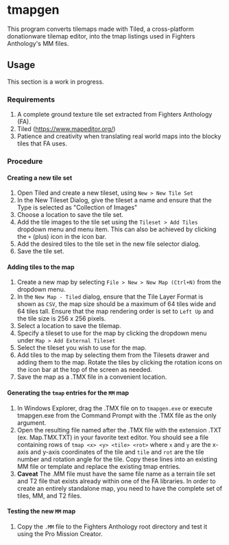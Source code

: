 # tmapgen
This program converts tilemaps made with Tiled, a cross-platform donationware tilemap editor, into the tmap listings 
used in Fighters Anthology's MM files.

## Usage
This section is a work in progress.

### Requirements
1. A complete ground texture tile set extracted from Fighters Anthology (FA).
2. Tiled (https://www.mapeditor.org/)
3. Patience and creativity when translating real world maps into the blocky tiles that FA uses.

### Procedure

#### Creating a new tile set

1. Open Tiled and create a new tileset, using ``New > New Tile Set``
2. In the New Tileset Dialog, give the tileset a name and ensure that the Type is selected as "Collection of Images"
3. Choose a location to save the tile set.
4. Add the tile images to the tile set using the ``Tileset > Add Tiles`` dropdown menu and menu item. This can also be achieved by clicking the `+` (plus) icon in the icon bar.
5. Add the desired tiles to the tile set in the new file selector dialog.
6. Save the tile set.

#### Adding tiles to the map

1. Create a new map by selecting  ``File > New > New Map (Ctrl+N)`` from the dropdown menu.
2. In the ``New Map - Tiled`` dialog, ensure that the Tile Layer Format is shown as ``CSV``, the map size should be a maximum of 64 tiles wide and 64 tiles tall. Ensure that the map rendering order is set to ``Left Up`` and the tile size is 256 x 256 pixels.
3. Select a location to save the tilemap.
4. Specify a tileset to use for the map by clicking the dropdown menu under ``Map > Add External Tileset``
5. Select the tileset you wish to use for the map.
6. Add tiles to the map by selecting them from the Tilesets drawer and adding them to the map. Rotate the tiles by clicking the rotation icons on the icon bar at the top of the screen as needed.
7. Save the map as a .TMX file in a convenient location.

#### Generating the ``tmap`` entries for the ``MM`` map 

1. In Windows Explorer, drag the .TMX file on to ``tmapgen.exe`` or execute tmapgen.exe from the Command Prompt with the .TMX file as the only argument.
2. Open the resulting file named after the .TMX file with the extension .TXT (ex. Map.TMX.TXT) in your favorite text editor. You should see a file containing rows of ``tmap <x> <y> <tile> <rot>`` where ``x`` and ``y`` are the x-axis and y-axis coordinates of the tile and ``tile`` and ``rot`` are the tile number and rotation angle for the tile. Copy these lines into an existing MM file or template and replace the existing tmap entries.
3. **Caveat** The .MM file must have the same file name as a terrain tile set and T2 file that exists already within one of the FA libraries. In order to create an entirely standalone map, you need to have the complete set of tiles, MM, and T2 files.

#### Testing the new ``MM`` map

1. Copy the ``.MM`` file to the Fighters Anthology root directory and test it using the Pro Mission Creator.
